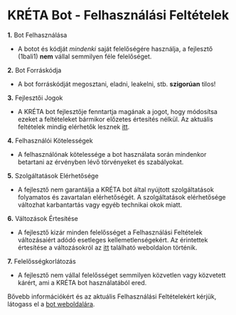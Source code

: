 # KRÉTA Bot - Felhasználási Feltételek 

**1.** Bot Felhasználása
- A botot és kódját *mindenki* saját felelőségére használja, a fejlesztő (1bali1) **nem** vállal semmilyen féle felelőséget.

**2.** Bot Forráskódja
- A bot forráskódját megosztani, eladni, leakelni, stb. **szigorúan** tilos!


**3.** Fejlesztői Jogok
- A KRÉTA bot fejlesztője fenntartja magának a jogot, hogy módosítsa ezeket a feltételeket bármikor előzetes értesítés nélkül. Az aktuális feltételek mindig elérhetők lesznek [itt](https://github.com/1bali/KRETA-Bot).

**4.** Felhasználói Kötelességek
- A felhasználónak kötelessége a bot használata során mindenkor betartani az érvényben lévő törvényeket és szabályokat.

**5.** Szolgáltatások Elérhetősége
- A fejlesztő nem garantálja a KRÉTA bot által nyújtott szolgáltatások folyamatos és zavartalan elérhetőségét. A szolgáltatások elérhetősége változhat karbantartás vagy egyéb technikai okok miatt.


**6.** Változások Értesítése
- A fejlesztő kizár minden felelősséget a Felhasználási Feltételek változásaiért adódó esetleges kellemetlenségekért. Az érintettek értesítése a változásokról az [itt](https://github.com/1bali/KRETA-Bot) található weboldalon történik.

**7.** Felelősségkorlátozás
- A fejlesztő nem vállal felelősséget semmilyen közvetlen vagy közvetett kárért, ami a KRÉTA bot használatából ered.


Bővebb információkért és az aktuális Felhasználási Feltételekért kérjük, látogass el a [bot weboldalára](https://github.com/1bali/KRETA-Bot).
